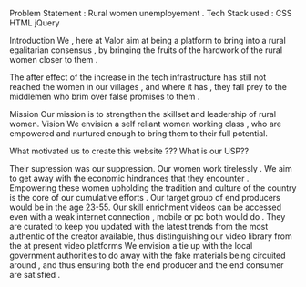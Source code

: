 Problem Statement : Rural women unemployement .
Tech Stack used : 
CSS
HTML
jQuery

Introduction
We , here at Valor aim at being a platform to bring into a rural egalitarian consensus , by bringing the fruits of the hardwork of the rural women closer to them .

The after effect of the increase in the tech infrastructure has still not reached  the women in our villages , and where it has , they fall prey to the middlemen who brim over false promises to them .

Mission
Our mission is to strengthen the skillset and leadership of rural women.
Vision
We envision a self reliant women working class , who are empowered and nurtured enough to bring them to their full potential.

What motivated us to create this website ??? 
What is our USP??

Their supression was our suppression.
Our women work tirelessly . We aim to get away with the economic hindrances that they encounter . Empowering these women upholding the tradition and culture of the country is the core of our cumulative efforts .
Our target group of end producers would be in the age 23-55. 
Our skill enrichment videos  can be accessed even with a weak internet connection , mobile or pc both would do  . They are curated to keep you updated with the latest trends from the most authentic of the creator available, thus distinguishing our video library from the at present video platforms
We envision a tie up with the local government authorities to do away with the fake materials being circuited around , and thus ensuring both the end producer and the end consumer are satisfied . 
